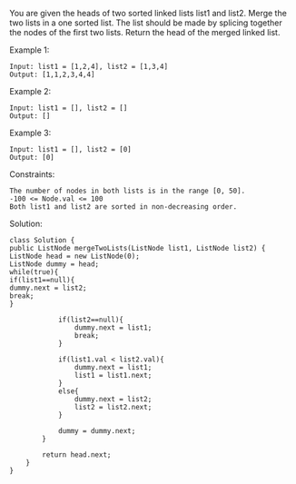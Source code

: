 You are given the heads of two sorted linked lists list1 and list2.
Merge the two lists in a one sorted list. The list should be made by splicing together the nodes of the first two lists.
Return the head of the merged linked list.

Example 1:

    Input: list1 = [1,2,4], list2 = [1,3,4]
    Output: [1,1,2,3,4,4]
Example 2:

    Input: list1 = [], list2 = []
    Output: []
Example 3:

    Input: list1 = [], list2 = [0]
    Output: [0]


Constraints:
    
    The number of nodes in both lists is in the range [0, 50].
    -100 <= Node.val <= 100
    Both list1 and list2 are sorted in non-decreasing order.

Solution:

    class Solution {
    public ListNode mergeTwoLists(ListNode list1, ListNode list2) {
    ListNode head = new ListNode(0);
    ListNode dummy = head;
    while(true){
    if(list1==null){
    dummy.next = list2;
    break;
    }
    
                if(list2==null){
                    dummy.next = list1;
                    break;
                }
                
                if(list1.val < list2.val){
                    dummy.next = list1;
                    list1 = list1.next;
                }
                else{
                    dummy.next = list2;
                    list2 = list2.next;
                }
                
                dummy = dummy.next;
            }
            
            return head.next;
        }
    }